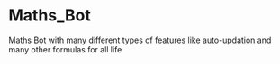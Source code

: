 # Maths_Bot
Maths Bot with many different types of features like auto-updation and many other formulas for all life

